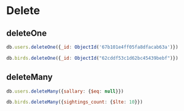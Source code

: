# Delete

## deleteOne

```javascript
db.users.deleteOne({_id: ObjectId('67b101e4ff05fa8dfacab63a')})
```

```javascript
db.birds.deleteOne({_id: ObjectId("62cddf53c1d62bc45439bebf")})
```

## deleteMany

```javascript
db.users.deleteMany({sallary: {$eq: null}})
```

```javascript
db.birds.deleteMany({sightings_count: {$lte: 10}})
```
